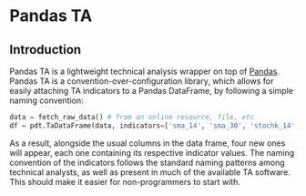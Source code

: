 # Pandas TA

## Introduction
Pandas TA is a lightweight technical analysis wrapper on top of [Pandas](https://pandas.pydata.org/). Pandas TA is a convention-over-configuration library, which allows for easily attaching TA indicators to a Pandas DataFrame, by following a simple naming convention:

```python
data = fetch_raw_data() # from an online resource, file, etc
df = pdt.TaDataFrame(data, indicators=['sma_14', 'sma_30', 'stochk_14', 'atr_30'])
```

As a result, alongside the usual columns in the data frame, four new ones will appear, each one containing its respective indicator values. The naming convention of the indicators follows the standard naming patterns among technical analysts, as well as present in much of the available TA software. This should make it easier for non-programmers to start with.
